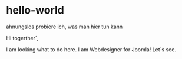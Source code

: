 # hello-world
ahnungslos probiere ich, was man hier tun kann

Hi togerther´,

I am looking what to do here. I am Webdesigner for Joomla!
Let´s see.
